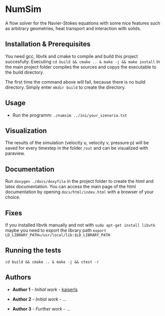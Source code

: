 # NumSim
A flow solver for the Navier-Stokes equations with some nice features such as arbitrary geometries, heat transport and interaction with solids.

## Installation & Prerequisites

You need gcc, libvtk and cmake to compile and build this project succesfully.
Executing ``` cd build && cmake .. & make -j && make install ``` in the main project folder compiles the sources and copys the executable to the build directory.

The first time the command above will fail, because there is no build  directory. Simply enter ``` mkdir build ``` to create the directory.

## Usage

- Run the programm: ``` ./numsim ../ini/your_szenario.txt ```

## Visualization

The results of the simulation (velocity u, velocity v, pressure p) will be saved for every timestep in the folder ```/out``` and can be visualized with paraview.

## Documentation
Run ```doxygen ./docs/doxyfile``` in the project folder to create the html and latex documentation. You can access the main page of the html documentation by opening ```docs/html/index.html``` with a browser of your choice.

## Fixes

If you installed libvtk manually and not with ``` sudo apt-get install libvtk ``` maybe you need to export the library path ```export LD_LIBRARY_PATH=/usr/local/lib:$LD_LIBRARY_PATH```

## Running the tests

``` cd build && cmake .. & make -j && ctest -r ```

## Authors

* **Author 1** - *Initial work* - [kaiserls](https://github.com/kaiserls)

* **Author 2** - *Initial work* - ...

* **Author 3** - *Further work* - ...

